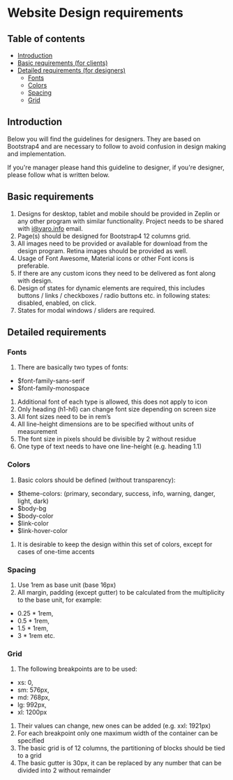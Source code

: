 # Website Design requirements

## Table of contents
- [Introduction](#introduction)
- [Basic requirements (for clients)](#basic-requirements)
- [Detailed requirements (for designers)](#detailed-requirements)
  - [Fonts](#fonts)
  - [Colors](#colors)
  - [Spacing](#spacing)
  - [Grid](#grid)


## Introduction
Below you will find the guidelines for designers. They are based on Bootstrap4 and are necessary to follow to avoid confusion in design making and implementation.

If you're manager please hand this guideline to designer, if you're designer, please follow what is written below.


## Basic requirements
1. Designs for desktop, tablet and mobile should be provided in Zeplin or any other program with similar functionality. Project needs to be shared with i@yaro.info email.  
1. Page(s) should be designed for Bootstrap4 12 columns grid.  
1. All images need to be provided or available for download from the design program. Retina images should be provided as well.  
1. Usage of Font Awesome, Material icons or other Font icons is preferable.  
1. If there are any custom icons they need to be delivered as font along with design.  
1. Design of states for dynamic elements are required, this includes buttons / links / checkboxes / radio buttons etc. in following states: disabled, enabled, on click.  
1. States for modal windows / sliders are required.  


## Detailed requirements

### Fonts	

1. There are basically two types of fonts:  
 - $font-family-sans-serif  
 - $font-family-monospace  
1. Additional font of each type is allowed, this does not apply to icon
1. Only heading (h1-h6) can change font size depending on screen size
1. All font sizes need to be in rem’s
1. All line-height dimensions are to be specified without units of measurement
1. The font size in pixels should be divisible by 2 without residue
1. One type of text needs to have one line-height (e.g. heading 1.1)


### Colors

1. Basic colors should be defined (without transparency):
 - $theme-colors: (primary, secondary,  success,  info,  warning,  danger, light,  dark)  
 - $body-bg  
 - $body-color  
 - $link-color  
 - $link-hover-color
1. It is desirable to keep the design within this set of colors, except for cases of one-time accents

### Spacing

1. Use 1rem as base unit (base 16px)
1. All margin, padding (except gutter) to be calculated from the multiplicity to the base unit, for example:
 - 0.25 * 1rem,  
 - 0.5 * 1rem,
 - 1.5 * 1rem,  
 - 3 * 1rem etc.

### Grid	

1. The following breakpoints are to be used:  
 - xs: 0,  
 - sm: 576px,  
 - md: 768px,  
 - lg: 992px,  
 - xl: 1200px  
1. Their values can change, new ones can be added (e.g. xxl: 1921px)
1. For each breakpoint only one maximum width of the container can be specified
1. The basic grid is of 12 columns, the partitioning of blocks should be tied to a grid
1. The basic gutter is 30px, it can be replaced by any number that can be divided into 2 without remainder	